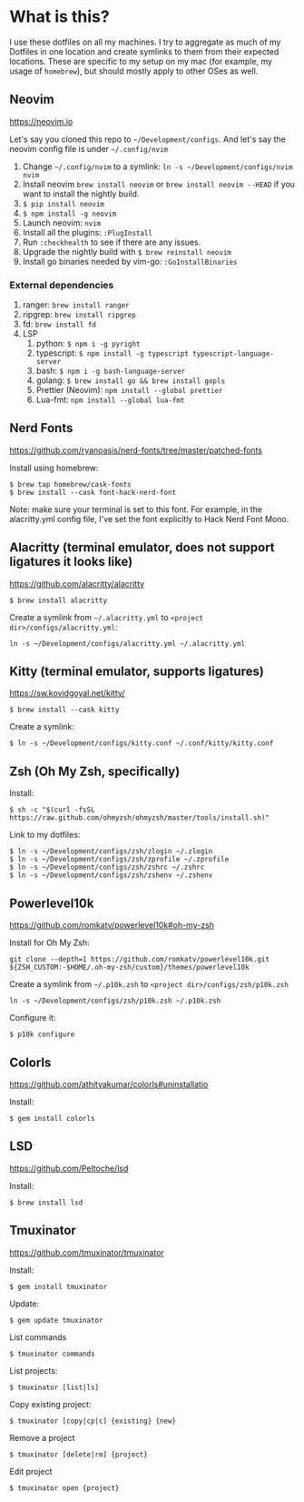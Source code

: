 # What is this?

I use these dotfiles on all my machines. I try to aggregate as much of my Dotfiles in one location and create symlinks to them from their expected locations. These are specific to my setup on my mac (for example, my usage of `homebrew`), but should mostly apply to other OSes as well.

## Neovim

https://neovim.io

Let's say you cloned this repo to `~/Development/configs`.
And let's say the neovim config file is under `~/.config/nvim`

1. Change `~/.config/nvim` to a symlink: `ln -s ~/Development/configs/nvim nvim`
1. Install neovim `brew install neovim` or `brew install neovim --HEAD` if you want to install the nightly build.
1. `$ pip install neovim`
1. `$ npm install -g neovim`
1. Launch neovim: `nvim`
1. Install all the plugins: `:PlugInstall`
1. Run `:checkhealth` to see if there are any issues.
1. Upgrade the nightly build with `$ brew reinstall neovim`
1. Install go binaries needed by vim-go: `:GoInstallBinaries`

### External dependencies

1. ranger: `brew install ranger`
1. ripgrep: `brew install ripgrep`
1. fd: `brew install fd`
1. LSP
   1. python: `$ npm i -g pyright`
   1. typescript: `$ npm install -g typescript typescript-language-server`
   1. bash: `$ npm i -g bash-language-server`
   1. golang: `$ brew install go && brew install gopls`
   1. Prettier (Neovim): `npm install --global prettier`
   1. Lua-fmt: `npm install --global lua-fmt`

## Nerd Fonts

https://github.com/ryanoasis/nerd-fonts/tree/master/patched-fonts

Install using homebrew:

```
$ brew tap homebrew/cask-fonts
$ brew install --cask font-hack-nerd-font
```

Note: make sure your terminal is set to this font. For example, in the alacritty.yml config file, I've set the font explicitly to Hack Nerd Font Mono.

## Alacritty (terminal emulator, does not support ligatures it looks like)

https://github.com/alacritty/alacritty

```
$ brew install alacritty
```

Create a symlink from `~/.alacritty.yml` to `<project dir>/configs/alacritty.yml`:

```
ln -s ~/Development/configs/alacritty.yml ~/.alacritty.yml
```

## Kitty (terminal emulator, supports ligatures)

https://sw.kovidgoyal.net/kitty/

```
$ brew install --cask kitty
```

Create a symlink:

```
$ ln -s ~/Development/configs/kitty.conf ~/.conf/kitty/kitty.conf
```

## Zsh (Oh My Zsh, specifically)

Install:

```
$ sh -c "$(curl -fsSL https://raw.github.com/ohmyzsh/ohmyzsh/master/tools/install.sh)"
```

Link to my dotfiles:

```
$ ln -s ~/Development/configs/zsh/zlogin ~/.zlogin
$ ln -s ~/Development/configs/zsh/zprofile ~/.zprofile
$ ln -s ~/Development/configs/zsh/zshrc ~/.zshrc
$ ln -s ~/Development/configs/zsh/zshenv ~/.zshenv
```

## Powerlevel10k

https://github.com/romkatv/powerlevel10k#oh-my-zsh

Install for Oh My Zsh:

```
git clone --depth=1 https://github.com/romkatv/powerlevel10k.git ${ZSH_CUSTOM:-$HOME/.oh-my-zsh/custom}/themes/powerlevel10k
```

Create a symlink from `~/.p10k.zsh` to `<project dir>/configs/zsh/p10k.zsh`

```
ln -s ~/Development/configs/zsh/p10k.zsh ~/.p10k.zsh
```

Configure it:

```
$ p10k configure
```

## Colorls

https://github.com/athityakumar/colorls#uninstallatio

Install:

```
$ gem install colorls
```

## LSD

https://github.com/Peltoche/lsd

Install:

```
$ brew install lsd
```

## Tmuxinator

https://github.com/tmuxinator/tmuxinator

Install:

```
$ gem install tmuxinator
```

Update:

```
$ gem update tmuxinator
```

List commands

```
$ tmuxinator commands
```

List projects:

```
$ tmuxinator [list|ls]
```

Copy existing project:

```
$ tmuxinator [copy|cp|c] {existing} {new}
```

Remove a project

```
$ tmuxinator [delete|rm] {project}
```

Edit project

```
$ tmuxinator open {project}
```
